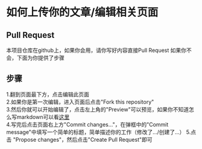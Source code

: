 # 如何上传你的文章/编辑相关页面

## Pull Request
本项目仓库在github上，如果你会用，请你写好内容直接Pull Request
如果你不会，下面为你提供了步骤

## 步骤
1.翻到页面最下方，点击编辑此页面    
2.如果你是第一次编辑，进入页面后点击"Fork this repository"    
3.然后你就可以开始编辑了，点击左上角的"Preview"可以预览，如果你不知道怎么写markdown可以看[这里](./WriteMarkdown)    
4.写完后点击页面右上方"Commit changes..."，在弹框中的"Commit message"中填写一个简单的标题，简单描述你的工作（修改了.../创建了...）
5.点击 "Propose changes"，然后点击"Create Pull Request"即可